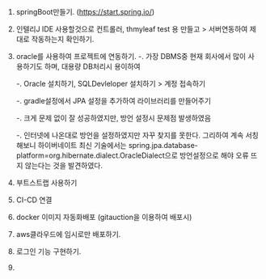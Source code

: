 1. springBoot만들기. (https://start.spring.io/)

2. 인텔리J IDE 사용할것으로 컨트롤러, thmyleaf test 용 만들고 > 서버연동하여 제대로 작동하는지 확인하기.

3. oracle를 사용하여 프로젝트에 연동하기.
   -. 가장 DBMS중 현재 회사에서 많이 사용하기도 하며, 대용량 DB처리시 용이하여

   -. Oracle 설치하기, SQLDevleloper 설치하기 > 계정 접속하기

   -. gradle설정에서 JPA 설정을 추가하여 라이브러리를 만들어주기

   -. 크게 문제 없이 잘 성공하였지만, 방언 설정시 문제점 발생하였음

      -. 인터넷에 나온대로 방언을 설정하였지만 자꾸 찾지를 못한다. 그리하여 계속 서칭해보니 하이버네이트 최신 기술에서는 spring.jpa.database-platform=org.hibernate.dialect.OracleDialect으로 방언설정으로 해야 오류 뜨지 않는다는 것을 발견하였다.

4. 부트스트랩 사용하기

5. CI-CD 연결

6. docker 이미지 자동화배포 (gitauction을 이용하여 배포시)

7. aws클라우드에 임시로만 배포하기.

8. 로그인 기능 구현하기.

9. 
